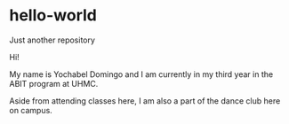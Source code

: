 # hello-world
Just another repository

Hi!

My name is Yochabel Domingo and I am currently in my third year in the ABIT program at UHMC.

Aside from attending classes here, I am also a part of the dance club here on campus.
